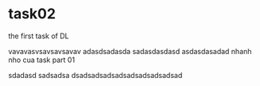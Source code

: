# task02
the first task of DL


vavavasvsavsavsavav
adasdsadasda
sadasdasdasd
asdasdasadad
nhanh nho cua task part 01

sdadasd
sadsadsa
dsadsadsadsadsadsadsadsadsad
